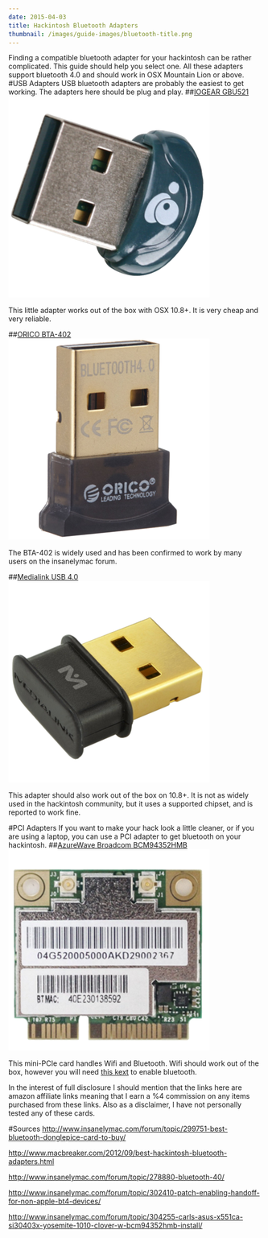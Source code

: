 ```yaml
---
date: 2015-04-03
title: Hackintosh Bluetooth Adapters
thumbnail: /images/guide-images/bluetooth-title.png
---
```

Finding a compatible bluetooth adapter for your hackintosh can be rather complicated. This guide should help you select one. All these adapters support bluetooth 4.0 and should work in OSX Mountain Lion or above.
#USB Adapters
USB bluetooth adapters are probably the easiest to get working. The adapters here should be plug and play. 
##[IOGEAR GBU521](https://amazon.com/o/ASIN/B007GFX0PY/sk0fc-20)
[![](/images/guide-images/bluetooth1.png)](https://amazon.com/o/ASIN/B007GFX0PY/sk0fc-20)

This little adapter works out of the box with OSX 10.8+. It is very cheap and very reliable.

##[ORICO BTA-402](https://amazon.com/o/ASIN/B00AKO7XOW/sk0fc-20)
[![](/images/guide-images/bluetooth2.png)](https://amazon.com/o/ASIN/B00AKO7XOW/sk0fc-20)

The BTA-402 is widely used and has been confirmed to work by many users on the insanelymac forum. 

##[Medialink USB 4.0](https://amazon.com/o/ASIN/B004LNXO28/sk0fc-20)
[![](/images/guide-images/bluetooth3.png)](https://amazon.com/o/ASIN/B004LNXO28/sk0fc-20)

This adapter should also work out of the box on 10.8+. It is not as widely used in the hackintosh community, but it uses a supported chipset, and is reported to work fine.

#PCI Adapters
If you want to make your hack look a little cleaner, or if you are using a laptop, you can use a PCI adapter to get bluetooth on your hackintosh.
##[AzureWave Broadcom BCM94352HMB](https://amazon.com/o/ASIN/B00JY6X9HM/sk0fc-20)
[![](/images/guide-images/bluetooth4.png)](https://amazon.com/o/ASIN/B00JY6X9HM/sk0fc-20)

This mini-PCIe card handles Wifi and Bluetooth. Wifi should work out of the box, however you will need [this kext](https://bitbucket.org/RehabMan/os-x-brcmpatchram/downloads) to enable bluetooth.

In the interest of full disclosure I should mention that the links here are amazon affiliate links meaning that I earn a %4 commission on any items purchased from these links. Also as a disclaimer, I have not personally tested any of these cards.

#Sources
http://www.insanelymac.com/forum/topic/299751-best-bluetooth-donglepice-card-to-buy/

http://www.macbreaker.com/2012/09/best-hackintosh-bluetooth-adapters.html

http://www.insanelymac.com/forum/topic/278880-bluetooth-40/

http://www.insanelymac.com/forum/topic/302410-patch-enabling-handoff-for-non-apple-bt4-devices/

http://www.insanelymac.com/forum/topic/304255-carls-asus-x551ca-si30403x-yosemite-1010-clover-w-bcm94352hmb-install/
